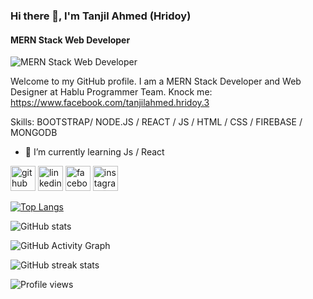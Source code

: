 ### Hi there 👋, I'm Tanjil Ahmed (Hridoy)
#### MERN Stack Web Developer 
![MERN Stack Web Developer ](https://arturssmirnovs.github.io/github-profile-readme-generator/images/banner.png)

Welcome to my GitHub profile. I am a MERN Stack Developer and Web Designer at Hablu Programmer Team. Knock me: https://www.facebook.com/tanjilahmed.hridoy.3

Skills: BOOTSTRAP/ NODE.JS / REACT / JS / HTML / CSS / FIREBASE / MONGODB

- 🌱 I’m currently learning Js / React  


[<img src='https://cdn.jsdelivr.net/npm/simple-icons@3.0.1/icons/github.svg' alt='github' height='40'>](https://github.com/tanjil14)  [<img src='https://cdn.jsdelivr.net/npm/simple-icons@3.0.1/icons/linkedin.svg' alt='linkedin' height='40'>](https://www.linkedin.com/in/tanjil-ahmed14/)  [<img src='https://cdn.jsdelivr.net/npm/simple-icons@3.0.1/icons/facebook.svg' alt='facebook' height='40'>](https://www.facebook.com/https://www.facebook.com/tanjilahmed.hridoy.3)  [<img src='https://cdn.jsdelivr.net/npm/simple-icons@3.0.1/icons/instagram.svg' alt='instagram' height='40'>](https://www.instagram.com/tanjil___ahmed_hridoy/)  

[![Top Langs](https://github-readme-stats.vercel.app/api/top-langs/?username=tanjil14)](https://github.com/anuraghazra/github-readme-stats)

![GitHub stats](https://github-readme-stats.vercel.app/api?username=tanjil14&show_icons=true)  

![GitHub Activity Graph](https://activity-graph.herokuapp.com/graph?username=tanjil14)  

![GitHub streak stats](https://github-readme-streak-stats.herokuapp.com/?user=tanjil14)  

![Profile views](https://gpvc.arturio.dev/tanjil14)  
